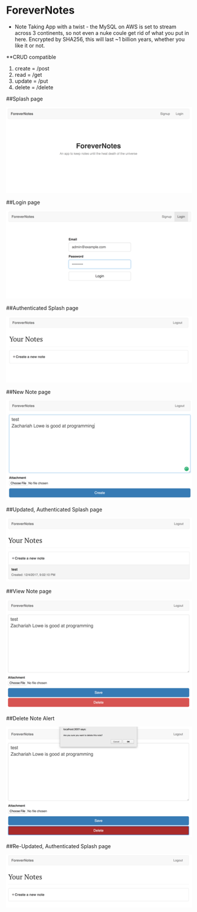 # ForeverNotes
* Note Taking App with a twist - the MySQL on AWS is set to stream across 3 continents, so not even a nuke coule get rid of what you put in here. Encrypted by SHA256, this will last ~1 billion years, whether you like it or not.

**CRUD compatible 
1. create = /post
1. read = /get
1. update = /put
1. delete = /delete

##Splash page

<kbd><img src="./screenshots/1.png" /></kbd>

##Login page

<kbd><img src="./screenshots/2.png" /></kbd>

##Authenticated Splash page

<kbd><img src="./screenshots/3.png" /></kbd>

##New Note page

<kbd><img src="./screenshots/4.png" /></kbd>

##Updated, Authenticated Splash page

<kbd><img src="./screenshots/5.png" /></kbd>

##View Note page

<kbd><img src="./screenshots/6.png" /></kbd>

##Delete Note Alert

<kbd><img src="./screenshots/7.png" /></kbd>

##Re-Updated, Authenticated Splash page

<kbd><img src="./screenshots/8.png" /></kbd>

